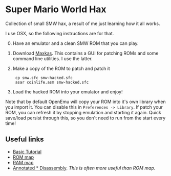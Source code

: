 Super Mario World Hax
=====================

Collection of small SMW hax, a result of me just learning how it all works.

I use OSX, so the following instructions are for that.

0. Have an emulator and a clean SMW ROM that you can play.
1. Download [Maxkas](http://www.smwcentral.net/?p=section&a=details&id=4631). This contains a GUI for patching ROMs and some command line utilities. I use the latter.
2. Make a copy of the ROM to patch and patch it

        cp smw.sfc smw-hacked.sfc
        asar coinlife.asm smw-hacked.sfc

3. Load the hacked ROM into your emulator and enjoy!

Note that by default OpenEmu will copy your ROM into it's own library when you import it. You can disable this in
`Preferences -> Library`. If patch your ROM, you can refresh it by stopping
emulation and starting it again. Quick save/load persist through this, so you
don't need to run from the start every time!

Useful links
------------

* [Basic Tutorial](http://www.smwcentral.net/?p=viewthread&t=47188&page=1#p761832)
* [ROM map](http://www.smwcentral.net/?p=map&type=rom)
* [RAM map](http://www.smwcentral.net/?p=map&type=ram)
* [Annotated * Disassembly](http://www.smwcentral.net/?p=section&a=details&id=4727).
  _This is often more useful than ROM map._
